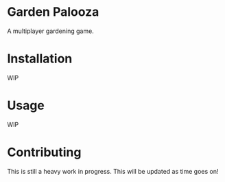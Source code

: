 # Garden Palooza

A multiplayer gardening game. 

# Installation

WIP

# Usage

WIP

# Contributing

This is still a heavy work in progress. This will be updated as time goes on!